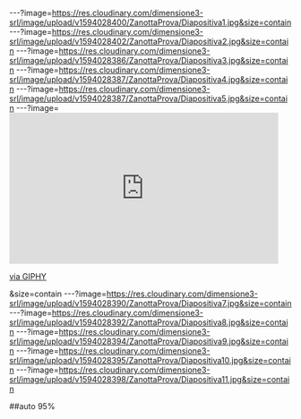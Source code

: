 ---?image=https://res.cloudinary.com/dimensione3-srl/image/upload/v1594028400/ZanottaProva/Diapositiva1.jpg&size=contain
---?image=https://res.cloudinary.com/dimensione3-srl/image/upload/v1594028402/ZanottaProva/Diapositiva2.jpg&size=contain
---?image=https://res.cloudinary.com/dimensione3-srl/image/upload/v1594028386/ZanottaProva/Diapositiva3.jpg&size=contain
---?image=https://res.cloudinary.com/dimensione3-srl/image/upload/v1594028387/ZanottaProva/Diapositiva4.jpg&size=contain
---?image=https://res.cloudinary.com/dimensione3-srl/image/upload/v1594028387/ZanottaProva/Diapositiva5.jpg&size=contain
---?image=<iframe src="https://giphy.com/embed/JogEAdc3vT3CljfgW9" width="480" height="270" frameBorder="0" class="giphy-embed" allowFullScreen></iframe><p><a href="https://giphy.com/gifs/JogEAdc3vT3CljfgW9">via GIPHY</a></p>&size=contain
---?image=https://res.cloudinary.com/dimensione3-srl/image/upload/v1594028390/ZanottaProva/Diapositiva7.jpg&size=contain
---?image=https://res.cloudinary.com/dimensione3-srl/image/upload/v1594028392/ZanottaProva/Diapositiva8.jpg&size=contain
---?image=https://res.cloudinary.com/dimensione3-srl/image/upload/v1594028394/ZanottaProva/Diapositiva9.jpg&size=contain
---?image=https://res.cloudinary.com/dimensione3-srl/image/upload/v1594028395/ZanottaProva/Diapositiva10.jpg&size=contain
---?image=https://res.cloudinary.com/dimensione3-srl/image/upload/v1594028398/ZanottaProva/Diapositiva11.jpg&size=contain

##auto 95%

